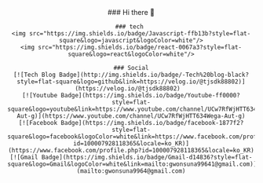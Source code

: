 <div align=center>
	### Hi there 👋

	### tech 
 	<img src="https://img.shields.io/badge/Javascript-ffb13b?style=flat-square&logo=javascript&logoColor=white"/>
 	<img src="https://img.shields.io/badge/react-0067a3?style=flat-square&logo=react&logoColor=white"/>

 	### Social
  	[![Tech Blog Badge](http://img.shields.io/badge/-Tech%20blog-black?style=flat-square&logo=github&link=https://velog.io/@tjsdk88802)](https://velog.io/@tjsdk88802)	
  	[![Youtube Badge](https://img.shields.io/badge/Youtube-ff0000?style=flat-square&logo=youtube&link=https://www.youtube.com/channel/UCw7RfWjHTT634Wega-Aut-g)](https://www.youtube.com/channel/UCw7RfWjHTT634Wega-Aut-g)
  	[![Facebook Badge](https://img.shields.io/badge/facebook-1877f2?style=flat-square&logo=facebook&logoColor=white&link=https://www.facebook.com/profile.php?id=100007928118365&locale=ko_KR)](https://www.facebook.com/profile.php?id=100007928118365&locale=ko_KR)
  	[![Gmail Badge](https://img.shields.io/badge/Gmail-d14836?style=flat-square&logo=Gmail&logoColor=white&link=mailto:gwonsuna99641@gmail.com)](mailto:gwonsuna9964@gmail.com)
  </div>
